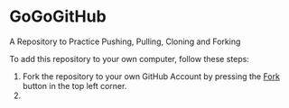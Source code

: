 # GoGoGitHub
A Repository to Practice Pushing, Pulling, Cloning and Forking


To add this repository to your own computer, follow these steps:

1. Fork the repository to your own GitHub Account by pressing the <!-- Place this tag where you want the button to render. -->
<a class="github-button" href="https://github.com/elliesch/GoGoGithub/fork" data-icon="octicon-repo-forked" aria-label="Fork elliesch/GoGoGithub on GitHub">Fork</a> button in the top left corner.
2. 


<script async defer src="https://buttons.github.io/buttons.js"></script>
